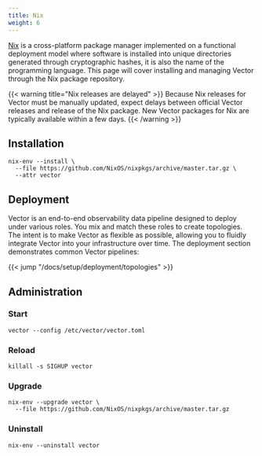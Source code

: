 ```yaml
---
title: Nix
weight: 6
---
```


[Nix] is a cross-platform package manager implemented on a functional deployment model where software is installed into unique directories generated through cryptographic hashes, it is also the name of the programming language. This page will cover installing and managing Vector through the Nix package repository.

{{< warning title="Nix releases are delayed" >}}
Because Nix releases for Vector must be manually updated, expect delays between official Vector releases and release of the Nix package. New Vector packages for Nix are typically available within a few days.
{{< /warning >}}

## Installation

```shell
nix-env --install \
  --file https://github.com/NixOS/nixpkgs/archive/master.tar.gz \
  --attr vector
```

## Deployment

Vector is an end-to-end observability data pipeline designed to deploy under various roles. You mix and match these roles to create topologies. The intent is to make Vector as flexible as possible, allowing you to fluidly integrate Vector into your infrastructure over time. The deployment section demonstrates common Vector pipelines:

{{< jump "/docs/setup/deployment/topologies" >}}

## Administration

### Start

```shell
vector --config /etc/vector/vector.toml
```

### Reload

```shell
killall -s SIGHUP vector
```

### Upgrade

```shell
nix-env --upgrade vector \
  --file https://github.com/NixOS/nixpkgs/archive/master.tar.gz
```

### Uninstall

```shell
nix-env --uninstall vector
```

[nix]: https://nixos.org
